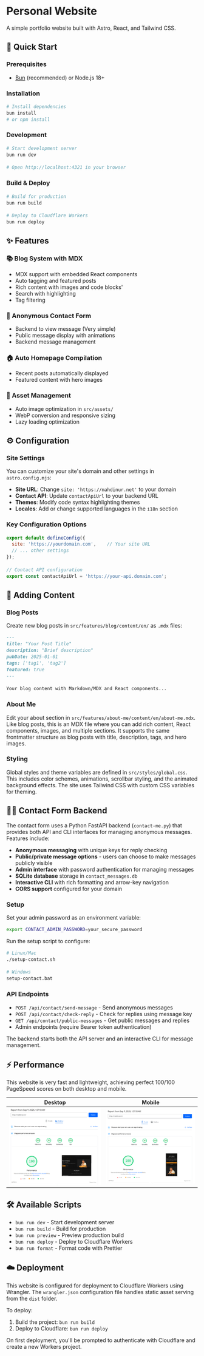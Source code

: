 # Personal Website

A simple portfolio website built with Astro, React, and Tailwind CSS.

## 🚀 Quick Start

### Prerequisites

- [Bun](https://bun.sh/) (recommended) or Node.js 18+

### Installation

```bash
# Install dependencies
bun install
# or npm install
```

### Development

```bash
# Start development server
bun run dev

# Open http://localhost:4321 in your browser
```

### Build & Deploy

```bash
# Build for production
bun run build

# Deploy to Cloudflare Workers
bun run deploy
```

## ✨ Features

### 📚 Blog System with MDX
- MDX support with embedded React components
- Auto tagging and featured posts
- Rich content with images and code blocks'
- Search with highlighting
- Tag filtering

### 💬 Anonymous Contact Form
- Backend to view message (Very simple)
- Public message display with animations
- Backend message management

### 🏠 Auto Homepage Compilation
- Recent posts automatically displayed
- Featured content with hero images

### 📱 Asset Management
- Auto image optimization in `src/assets/`
- WebP conversion and responsive sizing
- Lazy loading optimization

## ⚙️ Configuration

### Site Settings

You can customize your site's domain and other settings in `astro.config.mjs`:

- **Site URL**: Change `site: 'https://mahdinur.net'` to your domain
- **Contact API**: Update `contactApiUrl` to your backend URL
- **Themes**: Modify code syntax highlighting themes
- **Locales**: Add or change supported languages in the `i18n` section

### Key Configuration Options

```javascript
export default defineConfig({
  site: 'https://yourdomain.com',    // Your site URL
  // ... other settings
});

// Contact API configuration
export const contactApiUrl = 'https://your-api.domain.com';
```

## 📝 Adding Content

### Blog Posts

Create new blog posts in `src/features/blog/content/en/` as `.mdx` files:

```markdown
---
title: "Your Post Title"
description: "Brief description"
pubDate: 2025-01-01
tags: ['tag1', 'tag2']
featured: true
---

Your blog content with Markdown/MDX and React components...
```

### About Me

Edit your about section in `src/features/about-me/content/en/about-me.mdx`. Like blog posts, this is an MDX file where you can add rich content, React components, images, and multiple sections. It supports the same frontmatter structure as blog posts with title, description, tags, and hero images.

### Styling

Global styles and theme variables are defined in `src/styles/global.css`. This includes color schemes, animations, scrollbar styling, and the animated background effects. The site uses Tailwind CSS with custom CSS variables for theming.

## 🏃‍♂️ Contact Form Backend

The contact form uses a Python FastAPI backend (`contact-me.py`) that provides both API and CLI interfaces for managing anonymous messages. Features include:

- **Anonymous messaging** with unique keys for reply checking
- **Public/private message options** - users can choose to make messages publicly visible
- **Admin interface** with password authentication for managing messages
- **SQLite database** storage in `contact_messages.db`
- **Interactive CLI** with rich formatting and arrow-key navigation
- **CORS support** configured for your domain

### Setup

Set your admin password as an environment variable:
```bash
export CONTACT_ADMIN_PASSWORD=your_secure_password
```

Run the setup script to configure:
```bash
# Linux/Mac
./setup-contact.sh

# Windows  
setup-contact.bat
```

### API Endpoints

- `POST /api/contact/send-message` - Send anonymous messages
- `POST /api/contact/check-reply` - Check for replies using message key
- `GET /api/contact/public-messages` - Get public messages and replies
- Admin endpoints (require Bearer token authentication)

The backend starts both the API server and an interactive CLI for message management.

## ⚡ Performance

This website is very fast and lightweight, achieving perfect 100/100 PageSpeed scores on both desktop and mobile.

| Desktop | Mobile |
|---------|--------|
| ![Desktop PageSpeed](pagespeed/image.png) | ![Mobile PageSpeed](pagespeed/mobile.png) |

## 🛠️ Available Scripts

- `bun run dev` - Start development server  
- `bun run build` - Build for production
- `bun run preview` - Preview production build
- `bun run deploy` - Deploy to Cloudflare Workers
- `bun run format` - Format code with Prettier

## ☁️ Deployment

This website is configured for deployment to Cloudflare Workers using Wrangler. The `wrangler.json` configuration file handles static asset serving from the `dist` folder.

To deploy:
1. Build the project: `bun run build`
2. Deploy to Cloudflare: `bun run deploy`

On first deployment, you'll be prompted to authenticate with Cloudflare and create a new Workers project.